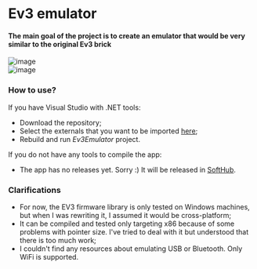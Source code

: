 # Ev3 emulator  

#### The main goal of the project is to create an emulator that would be very similar to the original Ev3 brick  

![image](https://github.com/user-attachments/assets/5c709fb5-56b5-43a6-807d-7f0d2b77c910)  
![image](https://github.com/user-attachments/assets/27cb8853-d376-4545-baef-250dd1239910)


### How to use?

If you have Visual Studio with .NET tools:
-  Download the repository;
-  Select the externals that you want to be imported [here](https://github.com/CrackAndDie/Ev3Emulator/blob/main/Ev3LowLevelLib/Ev3LowLevelLib.csproj#L13);
-  Rebuild and run *Ev3Emulator* project.

If you do not have any tools to compile the app:
- The app has no releases yet. Sorry :) It will be released in [SoftHub](https://softv.su/resources/Apps/SoftHub/installers/win/softhub_x64.exe).

### Clarifications  

- For now, the EV3 firmware library is only tested on Windows machines, but when I was rewriting it, I assumed it would be cross-platform;
- It can be compiled and tested only targeting x86 because of some problems with pointer size. I've tried to deal with it but understood that there is too much work;
- I couldn't find any resources about emulating USB or Bluetooth. Only WiFi is supported.
